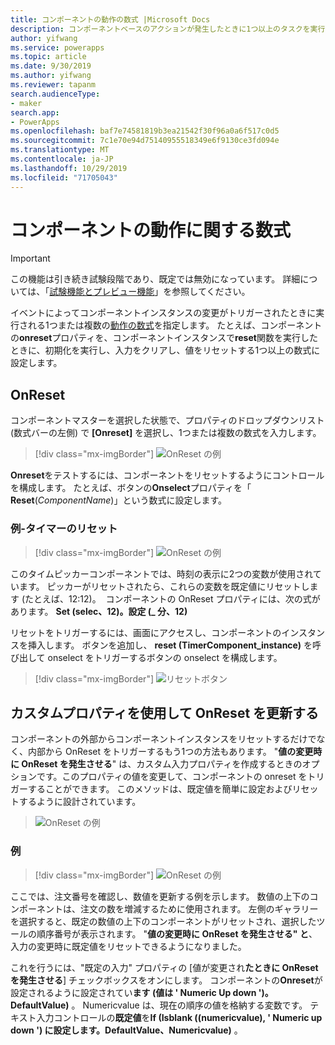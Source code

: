 ```yaml
---
title: コンポーネントの動作の数式 |Microsoft Docs
description: コンポーネントベースのアクションが発生したときに1つ以上のタスクを実行するようにアプリをトリガーします。
author: yifwang
ms.service: powerapps
ms.topic: article
ms.date: 9/30/2019
ms.author: yifwang
ms.reviewer: tapanm
search.audienceType:
- maker
search.app:
- PowerApps
ms.openlocfilehash: baf7e74581819b3ea21542f30f96a0a6f517c0d5
ms.sourcegitcommit: 7c1e70e94d75140955518349e6f9130ce3fd094e
ms.translationtype: MT
ms.contentlocale: ja-JP
ms.lasthandoff: 10/29/2019
ms.locfileid: "71705043"
---
```

# <a name="behavior-formulas-for-components"></a>コンポーネントの動作に関する数式

> [!IMPORTANT]
> この機能は引き続き試験段階であり、既定では無効になっています。 詳細については、「[試験機能とプレビュー機能](working-with-experimental.md)」を参照してください。

イベントによってコンポーネントインスタンスの変更がトリガーされたときに実行される1つまたは複数の[動作の数式](working-with-formulas-in-depth.md)を指定します。 たとえば、コンポーネントの**onreset**プロパティを、コンポーネントインスタンスで**reset**関数を実行したときに、初期化を実行し、入力をクリアし、値をリセットする1つ以上の数式に設定します。

## <a name="onreset"></a>OnReset

コンポーネントマスターを選択した状態で、プロパティのドロップダウンリスト (数式バーの左側) で **[Onreset]** を選択し、1つまたは複数の数式を入力します。

> [!div class="mx-imgBorder"]
> ![OnReset の例](./media/component-behavior/example-onreset.png)

**Onreset**をテストするには、コンポーネントをリセットするようにコントロールを構成します。 たとえば、ボタンの**Onselect**プロパティを「 **Reset**(*ComponentName*)」という数式に設定します。

### <a name="example---reset-timer"></a>例-タイマーのリセット

> [!div class="mx-imgBorder"]
> ![OnReset の例](./media/component-behavior/Resettimer.gif)

このタイムピッカーコンポーネントでは、時刻の表示に2つの変数が使用されています。 ピッカーがリセットされたら、これらの変数を既定値にリセットします (たとえば、12:12)。  コンポーネントの OnReset プロパティには、次の式があります。 **Set (selec、12)。設定 (_ 分、12)**

リセットをトリガーするには、画面にアクセスし、コンポーネントのインスタンスを挿入します。 ボタンを追加し、 **reset (TimerComponent_instance)** を呼び出して onselect をトリガーするボタンの onselect を構成します。

> [!div class="mx-imgBorder"]
> ![リセットボタン](./media/component-behavior/reset-button.png)

## <a name="update-onreset-using-custom-property"></a>カスタムプロパティを使用して OnReset を更新する

コンポーネントの外部からコンポーネントインスタンスをリセットするだけでなく、内部から OnReset をトリガーするもう1つの方法もあります。 "**値の変更時に OnReset を発生させる**" は、カスタム入力プロパティを作成するときのオプションです。このプロパティの値を変更して、コンポーネントの onreset をトリガーすることができます。 このメソッドは、既定値を簡単に設定およびリセットするように設計されています。 

> ![OnReset の例](./media/component-behavior/property-trigger.png)

### <a name="example"></a>例

> [!div class="mx-imgBorder"]
> ![OnReset の例](./media/component-behavior/updateordernumber2.gif)

ここでは、注文番号を確認し、数値を更新する例を示します。 数値の上下のコンポーネントは、注文の数を増減するために使用されます。 左側のギャラリーを選択すると、既定の数値の上下のコンポーネントがリセットされ、選択したツールの順序番号が表示されます。 "**値の変更時に OnReset を発生させる" と**、入力の変更時に既定値をリセットできるようになりました。 

これを行うには、"既定の入力" プロパティの [値が変更され**たときに OnReset を発生させる**] チェックボックスをオンにします。 コンポーネントの**Onreset**が設定されるように設定されてい**ます (値は ' Numeric Up down ')。DefaultValue)** 。 Numericvalue は、現在の順序の値を格納する変数です。 テキスト入力コントロールの**既定値**を**If (Isblank ((numericvalue), ' Numeric up down ') に設定します。DefaultValue、Numericvalue)** 。 
